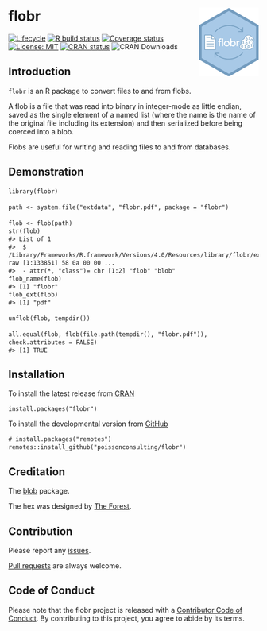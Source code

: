 
<!-- README.md is generated from README.Rmd. Please edit that file -->

# flobr <img src="man/figures/logo.png" align="right" />

<!-- badges: start -->

[![Lifecycle](https://img.shields.io/badge/lifecycle-maturing-blue.svg)](https://www.tidyverse.org/lifecycle/#maturing)
[![R build
status](https://github.com/poissonconsulting/flobr/workflows/R-CMD-check/badge.svg)](https://github.com/poissonconsulting/flobr/actions)
[![Coverage
status](https://codecov.io/gh/poissonconsulting/flobr/branch/master/graph/badge.svg)](https://codecov.io/github/poissonconsulting/flobr?branch=master)
[![License:
MIT](https://img.shields.io/badge/License-MIT-green.svg)](https://opensource.org/licenses/MIT)
[![CRAN
status](https://www.r-pkg.org/badges/version/flobr)](https://cran.r-project.org/package=flobr)
![CRAN Downloads](https://cranlogs.r-pkg.org/badges/flobr)
<!-- badges: end -->

## Introduction

`flobr` is an R package to convert files to and from flobs.

A flob is a file that was read into binary in integer-mode as little
endian, saved as the single element of a named list (where the name is
the name of the original file including its extension) and then
serialized before being coerced into a blob.

Flobs are useful for writing and reading files to and from databases.

## Demonstration

    library(flobr)

    path <- system.file("extdata", "flobr.pdf", package = "flobr")

    flob <- flob(path)
    str(flob)
    #> List of 1
    #>  $ /Library/Frameworks/R.framework/Versions/4.0/Resources/library/flobr/extdata/flobr.pdf: raw [1:133851] 58 0a 00 00 ...
    #>  - attr(*, "class")= chr [1:2] "flob" "blob"
    flob_name(flob)
    #> [1] "flobr"
    flob_ext(flob)
    #> [1] "pdf"

    unflob(flob, tempdir())

    all.equal(flob, flob(file.path(tempdir(), "flobr.pdf")), check.attributes = FALSE)
    #> [1] TRUE

## Installation

To install the latest release from [CRAN](https://cran.r-project.org)

    install.packages("flobr")

To install the developmental version from
[GitHub](https://github.com/poissonconsulting/flobr)

    # install.packages("remotes")
    remotes::install_github("poissonconsulting/flobr")

## Creditation

The [blob](https://github.com/tidyverse/blob) package.

The hex was designed by [The Forest](http://www.theforest.ca).

## Contribution

Please report any
[issues](https://github.com/poissonconsulting/flobr/issues).

[Pull requests](https://github.com/poissonconsulting/flobr/pulls) are
always welcome.

## Code of Conduct

Please note that the flobr project is released with a [Contributor Code
of
Conduct](https://contributor-covenant.org/version/2/0/CODE_OF_CONDUCT.html).
By contributing to this project, you agree to abide by its terms.
